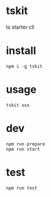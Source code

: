 # tskit

ts starter cli

# install
```
npm i -g tskit
```

# usage
```
tskit xxx
```

# dev
```
npm run prepare
npm run start
```

# test
```
npm run test
```
